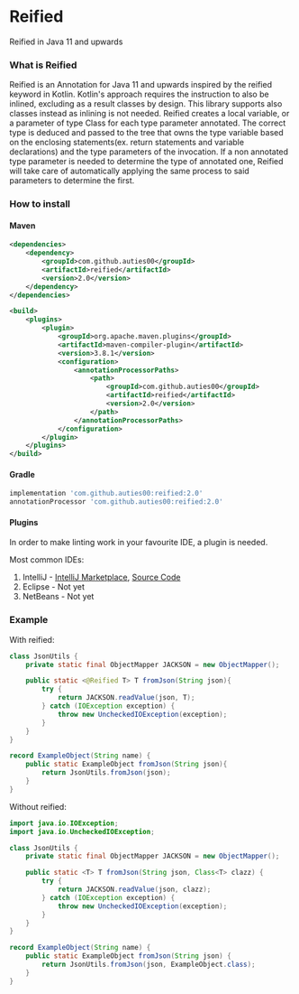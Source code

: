 # Reified
Reified in Java 11 and upwards

### What is Reified
Reified is an Annotation for Java 11 and upwards inspired by the reified keyword in Kotlin.
Kotlin's approach requires the instruction to also be inlined, excluding as a result classes by design.
This library supports also classes instead as inlining is not needed.
Reified creates a local variable, or a parameter of type Class<T> for each type parameter annotated.
The correct type is deduced and passed to the tree that owns the type variable 
based on the enclosing statements(ex. return statements and variable declarations) and the type parameters of the invocation.
If a non annotated type parameter is needed to determine the type of annotated one, Reified will take care of automatically applying
the same process to said parameters to determine the first.

### How to install

#### Maven
```xml
<dependencies>
    <dependency>
        <groupId>com.github.auties00</groupId>
        <artifactId>reified</artifactId>
        <version>2.0</version>
    </dependency>
</dependencies>

<build>
    <plugins>
        <plugin>
            <groupId>org.apache.maven.plugins</groupId>
            <artifactId>maven-compiler-plugin</artifactId>
            <version>3.8.1</version>
            <configuration>
                <annotationProcessorPaths>
                    <path>
                        <groupId>com.github.auties00</groupId>
                        <artifactId>reified</artifactId>
                        <version>2.0</version>
                    </path>
                </annotationProcessorPaths>
            </configuration>
        </plugin>
    </plugins>
</build>
```

#### Gradle
```groovy
implementation 'com.github.auties00:reified:2.0'
annotationProcessor 'com.github.auties00:reified:2.0'
```

#### Plugins
In order to make linting work in your favourite IDE, a plugin is needed. 

Most common IDEs:
1. IntelliJ - [IntelliJ Marketplace](https://plugins.jetbrains.com/plugin/17786-reified), [Source Code](https://github.com/Auties00/ReifiedIdeaPlugin)
2. Eclipse - Not yet
3. NetBeans - Not yet

### Example
With reified:
```java
class JsonUtils {
    private static final ObjectMapper JACKSON = new ObjectMapper();

    public static <@Reified T> T fromJson(String json){
        try {
            return JACKSON.readValue(json, T);
        } catch (IOException exception) {
            throw new UncheckedIOException(exception);
        }
    }
}

record ExampleObject(String name) {
    public static ExampleObject fromJson(String json){
        return JsonUtils.fromJson(json);
    }
}
```

Without reified:

```java
import java.io.IOException;
import java.io.UncheckedIOException;

class JsonUtils {
    private static final ObjectMapper JACKSON = new ObjectMapper();

    public static <T> T fromJson(String json, Class<T> clazz) {
        try {
            return JACKSON.readValue(json, clazz);
        } catch (IOException exception) {
            throw new UncheckedIOException(exception);
        }
    }
}

record ExampleObject(String name) {
    public static ExampleObject fromJson(String json) {
        return JsonUtils.fromJson(json, ExampleObject.class);
    }
}
```

